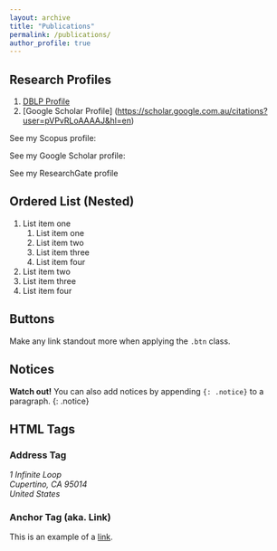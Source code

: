 ```yaml
---
layout: archive
title: "Publications"
permalink: /publications/
author_profile: true
---
```

 
## Research Profiles
  1. [DBLP Profile](http://dblp.uni-trier.de/pers/hd/c/Chandra:Rohitash)
  2. [Google Scholar Profile] (https://scholar.google.com.au/citations?user=pVPvRLoAAAAJ&hl=en)
 
 See my Scopus profile:
 
 See my Google Scholar profile:
 
 See my ResearchGate profile
 
 
## Ordered List (Nested)

  1. List item one 
      1. List item one 
      2. List item two
      3. List item three
      4. List item four
  2. List item two
  3. List item three
  4. List item four

## Buttons

Make any link standout more when applying the `.btn` class.

## Notices

**Watch out!** You can also add notices by appending `{: .notice}` to a paragraph.
{: .notice}

## HTML Tags

### Address Tag

<address>
  1 Infinite Loop<br /> Cupertino, CA 95014<br /> United States
</address>

### Anchor Tag (aka. Link)

This is an example of a [link](http://github.com "Github").
